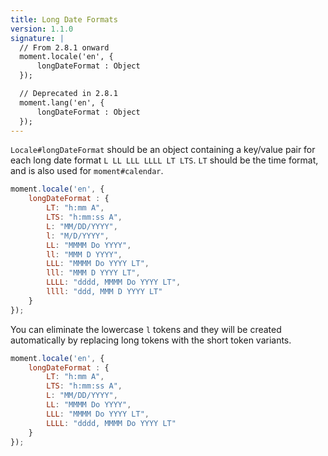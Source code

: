 ```yaml
---
title: Long Date Formats
version: 1.1.0
signature: |
  // From 2.8.1 onward
  moment.locale('en', {
      longDateFormat : Object
  });

  // Deprecated in 2.8.1
  moment.lang('en', {
      longDateFormat : Object
  });
---
```



`Locale#longDateFormat` should be an object containing a key/value pair for each long date format `L LL LLL LLLL LT LTS`. `LT` should be the time format, and is also used for `moment#calendar`.

```javascript
moment.locale('en', {
    longDateFormat : {
        LT: "h:mm A",
        LTS: "h:mm:ss A",
        L: "MM/DD/YYYY",
        l: "M/D/YYYY",
        LL: "MMMM Do YYYY",
        ll: "MMM D YYYY",
        LLL: "MMMM Do YYYY LT",
        lll: "MMM D YYYY LT",
        LLLL: "dddd, MMMM Do YYYY LT",
        llll: "ddd, MMM D YYYY LT"
    }
});
```

You can eliminate the lowercase `l` tokens and they will be created automatically by replacing long tokens with the short token variants.

```javascript
moment.locale('en', {
    longDateFormat : {
        LT: "h:mm A",
        LTS: "h:mm:ss A",
        L: "MM/DD/YYYY",
        LL: "MMMM Do YYYY",
        LLL: "MMMM Do YYYY LT",
        LLLL: "dddd, MMMM Do YYYY LT"
    }
});
```
